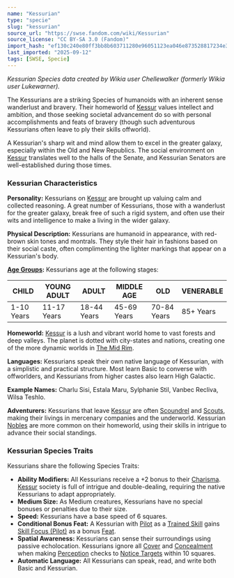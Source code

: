 ```yaml
---
name: "Kessurian"
type: "specie"
slug: "kessurian"
source_url: "https://swse.fandom.com/wiki/Kessurian"
source_license: "CC BY-SA 3.0 (Fandom)"
import_hash: "ef130c240e80ff3bb8b603711280e96051123ea046e873528817234e3e0a76d1"
last_imported: "2025-09-12"
tags: [SWSE, Specie]
---
```

*Kessurian Species data created by Wikia user Chellewalker (formerly Wikia user Lukewarner).*

The Kessurians are a striking Species of humanoids with an inherent sense wanderlust and bravery. Their homeworld of [Kessur](https://swse.fandom.com/wiki/Kessur) values intellect and ambition, and those seeking societal advancement do so with personal accomplishments and feats of bravery (though such adventurous Kessurians often leave to ply their skills offworld).  

A Kessurian's sharp wit and mind allow them to excel in the greater galaxy, especially within the Old and New Republics. The social environment on [Kessur](https://swse.fandom.com/wiki/Kessur) translates well to the halls of the Senate, and Kessurian Senators are well-established during those times.  

### Kessurian Characteristics
**Personality:** Kessurians on [Kessur](https://swse.fandom.com/wiki/Kessur) are brought up valuing calm and collected reasoning. A great number of Kessurians, those with a wanderlust for the greater galaxy, break free of such a rigid system, and often use their wits and intelligence to make a living in the wider galaxy.

**Physical Description:** Kessurians are humanoid in appearance, with red-brown skin tones and montrals. They style their hair in fashions based on their social caste, often complimenting the lighter markings that appear on a Kessurian's body. 

**[Age Groups](https://swse.fandom.com/wiki/Age_Groups):** Kessurians age at the following stages:

| CHILD | YOUNG ADULT | ADULT | MIDDLE AGE | OLD | VENERABLE |
| --- | --- | --- | --- | --- | --- |
| 1-10 Years | 11-17 Years | 18-44 Years | 45-69 Years | 70-84 Years | 85+ Years |

**Homeworld:** [Kessur](https://swse.fandom.com/wiki/Kessur) is a lush and vibrant world home to vast forests and deep valleys. The planet is dotted with city-states and nations, creating one of the more dynamic worlds in [The Mid Rim](https://swse.fandom.com/wiki/The_Mid_Rim).

**Languages:** Kessurians speak their own native language of Kessurian, with a simplistic and practical structure. Most learn Basic to converse with offworlders, and Kessurians from higher castes also learn High Galactic.

**Example Names:** Charlu Sisi, Estala Maru, Sylphanie Stil, Vanbec Recliva, Wilsa Teshlo.

**Adventurers:** Kessurians that leave [Kessur](https://swse.fandom.com/wiki/Kessur) are often [Scoundrel](https://swse.fandom.com/wiki/Scoundrel) and [Scouts](https://swse.fandom.com/wiki/Scouts), making their livings in mercenary companies and the underworld. Kessurian [Nobles](https://swse.fandom.com/wiki/Nobles) are more common on their homeworld, using their skills in intrigue to advance their social standings.
### Kessurian Species Traits
Kessurians share the following Species Traits:
- **Ability Modifiers:** All Kessurians receive a +2 bonus to their [Charisma](https://swse.fandom.com/wiki/Charisma). [Kessur](https://swse.fandom.com/wiki/Kessur) society is full of intrigue and double-dealing, requiring the native Kessurians to adapt appropriately.
- **Medium Size:** As Medium creatures, Kessurians have no special bonuses or penalties due to their size.
- **Speed:** Kessurians have a base speed of 6 squares.
- **Conditional Bonus Feat:** A Kessurian with [Pilot](https://swse.fandom.com/wiki/Pilot) as a [Trained Skill](https://swse.fandom.com/wiki/Trained_Skill) gains [Skill Focus (Pilot)](https://swse.fandom.com/wiki/Skill_Focus_(Pilot)) as a bonus [Feat](https://swse.fandom.com/wiki/Feat).
- **Spatial Awareness:** Kessurians can sense their surroundings using passive echolocation. Kessurians ignore all [Cover](https://swse.fandom.com/wiki/Cover) and [Concealment](https://swse.fandom.com/wiki/Concealment) when making [Perception](https://swse.fandom.com/wiki/Perception) checks to [Notice Targets](https://swse.fandom.com/wiki/Notice_Targets) within 10 squares.
- **Automatic Language:** All Kessurians can speak, read, and write both Basic and Kessurian.